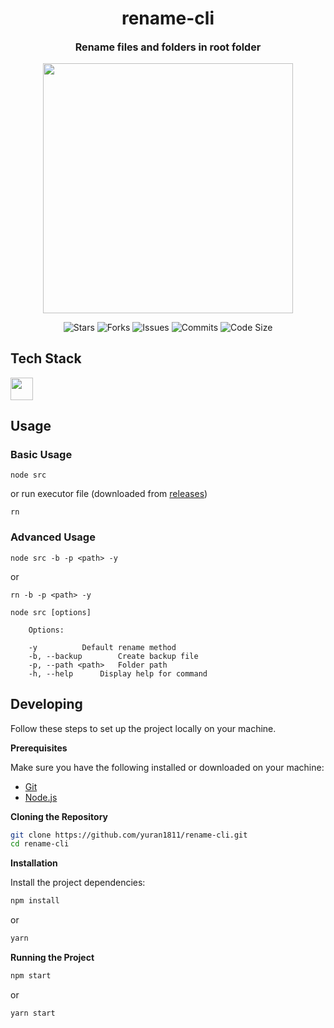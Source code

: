 <h1 align="center">rename-cli</h1>
<p align="center" style="font-size:16px"><strong>Rename files and folders in root folder</strong></p>
<p align="center">  
  <img src="https://raw.githubusercontent.com/catppuccin/catppuccin/main/assets/palette/macchiato.png" width="400" />
</p>

<p align="center">
  <img alt="Stars" src="https://badgen.net/github/stars/yuran1811/rename-cli">
  <img alt="Forks" src="https://badgen.net/github/forks/yuran1811/rename-cli">
  <img alt="Issues" src="https://badgen.net/github/issues/yuran1811/rename-cli">
  <img alt="Commits" src="https://badgen.net/github/commits/yuran1811/rename-cli">
  <img alt="Code Size" src="https://img.shields.io/github/languages/code-size/yuran1811/rename-cli">
</p>

## Tech Stack

<img src="https://skill-icons-livid.vercel.app/icons?i=nodejs&gap=60" height="36" />

## Usage

### Basic Usage

```shell
node src
```

or run executor file (downloaded from [releases](https://github.com/yuran1811/rename-cli/releases))

```shell
rn
```

### Advanced Usage

```shell
node src -b -p <path> -y
```

or

```shell
rn -b -p <path> -y
```

```console
node src [options]

    Options:

	-y			Default rename method
	-b, --backup		Create backup file
	-p, --path <path>	Folder path
	-h, --help		Display help for command
```

## Developing

Follow these steps to set up the project locally on your machine.

**Prerequisites**

Make sure you have the following installed or downloaded on your machine:

- [Git](https://git-scm.com/)
- [Node.js](https://nodejs.org/en)

**Cloning the Repository**

```bash
git clone https://github.com/yuran1811/rename-cli.git
cd rename-cli
```

**Installation**

Install the project dependencies:

```bash
npm install
```

or

```bash
yarn
```

**Running the Project**

```bash
npm start
```

or

```bash
yarn start
```
